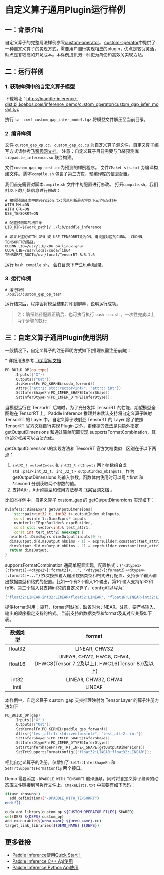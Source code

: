 # 自定义算子通用Plugin运行样例

## 一：背景介绍
自定义算子的完整用法样例参照[custom-operator](../custom-operator/README.md)。 [custom-operator](../custom-operator/README.md)中提供了一种自定义算子的实现方式，需要用户自行实现相应的plugin，优点是较为灵活，缺点是有较高的开发成本。本样例提供另一种更为简便和高效的实现方法。

## 二：运行样例

### 1. 获取样例中的自定义算子模型

下载地址：https://paddle-inference-dist.bj.bcebos.com/inference_demo/custom_operator/custom_gap_infer_model.tgz

执行 `tar zxvf custom_gap_infer_model.tgz` 将模型文件解压至当前目录。

### 2. 编译样例

文件 `custom_gap_op.cc`、`custom_gap_op.cu` 为自定义算子源文件，自定义算子编写方式请参考[飞桨官网文档](https://www.paddlepaddle.org.cn/documentation/docs/zh/guides/index_cn.html)。
注意：自定义算子目前需要与飞桨预测库 `libpaddle_inference.so` 联合构建。

文件`custom_gap_op_test.cc` 为预测的样例程序。
文件`CMakeLists.txt` 为编译构建文件。
脚本`compile.sh` 包含了第三方库、预编译库的信息配置。

我们首先需要对脚本`compile.sh` 文件中的配置进行修改。
打开`compile.sh`，我们对以下的几处信息进行修改：

```shell
# 根据预编译库中的version.txt信息判断是否将以下三个标记打开
WITH_MKL=ON
WITH_GPU=ON
USE_TENSORRT=ON

# 配置预测库的根目录
LIB_DIR=${work_path}/../lib/paddle_inference

# 如果上述的WITH_GPU 或 USE_TENSORRT设为ON，请设置对应的CUDA， CUDNN， TENSORRT的路径。
CUDNN_LIB=/usr/lib/x86_64-linux-gnu/
CUDA_LIB=/usr/local/cuda/lib64
TENSORRT_ROOT=/usr/local/TensorRT-8.6.1.6
```

运行 `bash compile.sh`， 会在目录下产生build目录。

### 3. 运行样例

```shell
# 运行样例
./build/custom_gap_op_test
```

运行结束后，程序会将模型结果打印到屏幕，说明运行成功。

> 注：确保路径配置正确后，也可执行执行 `bash run.sh` ，一次性完成以上两个步骤的执行

## 三：自定义算子通用Plugin使用说明

一般情况下，自定义算子的注册声明方式如下(推理仅需注册前向)：

\* 详细用法参考 [飞桨官网文档](https://www.paddlepaddle.org.cn/documentation/docs/zh/guides/index_cn) 

```c++
PD_BUILD_OP(op_type)
    .Inputs({"X"})
    .Outputs({"Out"})
    .SetKernelFn(PD_KERNEL(cuda_forward))
    .Attrs({"attr1: std::vector<int>", "attr2: int"})
    .SetInferShapeFn(PD_INFER_SHAPE(InferShape))
    .SetInferDtypeFn(PD_INFER_DTYPE(InferDtype));
```

当模型运行在 TensorRT 后端时，为了充分发挥 TensorRT 的性能，期望模型全图跑在 TensorRT 上，Paddle Inference 推理并未默认支持将自定义算子映射 TensorRT 的 Layer 中。自定义算子映射至 TensorRT 的 Layer 除了依照 TensorRT 官方文档自行实现 Plugin 之外，更便捷的做法是只额外指定 getOutputDimensions 和通过简单配置实现 supportsFormatCombination，其他部分框架可以自动完成。

getOutputDimensions的实现方法和 TensorRT 官方文档类似，区别在于以下两点：

1. `int32_t outputIndex` 和 `int32_t nbInputs` 两个参数组合成 `std::pair<int_32_t, int_32_t> outputIndex_nbInputs`，作为 getOutputDimensions 的输入参数，函数体内使用时可以用 *.first 和 *.second 分别获取两个参数的值。
2. 支持Attr，Attr的类型和使用方法参考 [飞桨官网文档](https://www.paddlepaddle.org.cn/documentation/docs/zh/guides/index_cn) 。

比如本样例中，自定义算子 custom_gap 的 getOutputDimensions 实现如下：
```c++
nvinfer1::DimsExprs getOutputDimensions(
    std::pair<int32_t, int32_t> outputIndex_nbInputs,
    const nvinfer1::DimsExprs* inputs,
    nvinfer1::IExprBuilder& exprBuilder,
    const std::vector<int>& test_attr1,
    const int test_attr2) noexcept {
  nvinfer1::DimsExprs dimsOutput(inputs[0]);
  dimsOutput.d[dimsOutput.nbDims - 1] = exprBuilder.constant(test_attr2);
  dimsOutput.d[dimsOutput.nbDims - 2] = exprBuilder.constant(test_attr2);
  return dimsOutput;
}
```

supportsFormatCombination 通简单配置实现，配置格式：`{"<dtype1>[:format1]+<dtype2>[:format2]+...", "<dtype3>[:format3]+<dtype4>[:format4]+..."}`
依次按照输入输出数据类型和格式进行配置，支持多个输入输出数据类型和格式的配置。比如一个有2个输入1个输出，第1个输入支持fp32和fp16，第二个输入只支持int32的自定义算子，config可以写为：
```c++
{"float32:LINEAR+int32:LINEAR+float32:LINEAR", "float16:LINEAR+int32:LINEAR+float16:LINEAR"}
```
提供format时用 `:` 隔开，format可缺省，缺省时为LINEAR。注意，要严格输入、输出的顺序指定支持的格式。
当前支持的数据类型和format及其对应关系如下表。

| 数据类型 | format |
| :---: | :---: |
| float32 | LINEAR, CHW32 | 
| float16 | LINEAR, CHW2, HWC8, CHW4, <br> DHWC8(Tensor 7.2及以上), HWC16(Tensor 8.0及以上)| 
| int32 | LINEAR, CHW32, CHW4 | 
| int8 | LINEAR| 

本样例中，自定义算子 custom_gap 支持推理映射为 Tensor Layer 的算子注册方法如下：
```c++
PD_BUILD_OP(gap)
    .Inputs({"X"})
    .Outputs({"Out"})
    .SetKernelFn(PD_KERNEL(paddle_gap_forward))
    .Attrs({"test_attr1: std::vector<int>", "test_attr2: int"})
    .SetInferShapeFn(PD_INFER_SHAPE(InferShape))
    .SetInferDtypeFn(PD_INFER_DTYPE(InferDtype))
    .SetTrtInferShapeFn(PD_TRT_INFER_SHAPE(getOutputDimensions))
    .SetTrtSupportsFormatConfig({"float32:LINEAR+float32:LINEAR"});
```
相比自定义算子的注册，仅增加了 `SetTrtInferShapeFn` 和 `SetTrtSupportsFormatConfig` 两个接口。

Demo 需要添加 `-DPADDLE_WITH_TENSORRT` 编译选项，同时将自定义算子编译的动态库文件链接到可执行文件上。`CMakeLists.txt` 中需要有如下代码：
```bash
if(USE_TENSORRT)
  add_definitions("-DPADDLE_WITH_TENSORRT")
endif()

cuda_add_library(custom_op ${CUSTOM_OPERATOR_FILES} SHARED)
set(DEPS ${DEPS} custom_op)
add_executable(${DEMO_NAME} ${DEMO_NAME}.cc)
target_link_libraries(${DEMO_NAME} ${DEPS})
```


## 更多链接
- [Paddle Inference使用Quick Start！](https://paddle-inference.readthedocs.io/en/latest/introduction/quick_start.html)
- [Paddle Inference C++ Api使用](https://paddle-inference.readthedocs.io/en/latest/api_reference/cxx_api_index.html)
- [Paddle Inference Python Api使用](https://paddle-inference.readthedocs.io/en/latest/api_reference/python_api_index.html)
